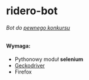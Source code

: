 ridero-bot
===============
###### Bot do [pewnego konkursu](https://ridero.eu/pl/konkurs/)

#### Wymaga:
- Pythonowy moduł **selenium**
- [Geckodriver](https://github.com/mozilla/geckodriver/releases)
- Firefox